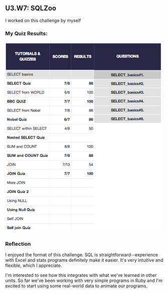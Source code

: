 ## U3.W7: SQLZoo

I worked on this challenge by myself

### My Quiz Results:

![SQLzoo quiz results](https://github.com/carlkrause/phase_0_unit_3/blob/master/week_7/images/sqlzoo_quiz.jpg)

### Reflection

I enjoyed the format of this challenge. SQL is straightforward--experience with Excel and stats programs definitely make it easier. It's very intuitive and flexible, which I appreciate. 

I'm interested to see how this integrates with what we've learned in other units. So far we've been working with very simple programs in Ruby and I'm excited to start using some real-world data to animate our programs.